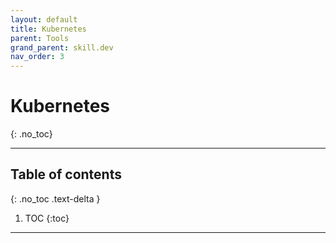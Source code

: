 ```yaml
---
layout: default
title: Kubernetes
parent: Tools
grand_parent: skill.dev
nav_order: 3
---
```


# Kubernetes
{: .no_toc}

---

## Table of contents
{: .no_toc .text-delta }

1. TOC
{:toc}

---

